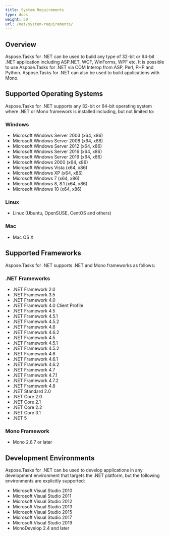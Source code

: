 ```yaml
---
title: System Requirements
type: docs
weight: 50
url: /net/system-requirements/
---
```


## **Overview**
Aspose.Tasks for .NET can be used to build any type of 32-bit or 64-bit .NET application including ASP.NET, WCF, WinForms, WPF etc. It is possible to use Aspose.Tasks for .NET via COM Interop from ASP, Perl, PHP and Python. Aspose.Tasks for .NET can also be used to build applications with Mono.
## **Supported Operating Systems**
Aspose.Tasks for .NET supports any 32-bit or 64-bit operating system where .NET or Mono framework is installed including, but not limited to:
### **Windows**
- Microsoft Windows Server 2003 (x64, x86)
- Microsoft Windows Server 2008 (x64, x86)
- Microsoft Windows Server 2012 (x64, x86)
- Microsoft Windows Server 2016 (x64, x86)
- Microsoft Windows Server 2019 (x64, x86)
- Microsoft Windows 2000 (x64, x86)
- Microsoft Windows Vista (x64, x86)
- Microsoft Windows XP (x64, x86)
- Microsoft Windows 7 (x64, x86)
- Microsoft Windows 8, 8.1 (x64, x86)
- Microsoft Windows 10 (x64, x86)
### **Linux**
- Linux (Ubuntu, OpenSUSE, CentOS and others)
### **Mac**
- Mac OS X
## **Supported Frameworks**
Aspose.Tasks for .NET supports .NET and Mono frameworks as follows:
### **.NET Frameworks**
- .NET Framework 2.0
- .NET Framework 3.5
- .NET Framework 4.0
- .NET Framework 4.0 Client Profile
- .NET Framework 4.5
- .NET Framework 4.5.1
- .NET Framework 4.5.2
- .NET Framework 4.6
- .NET Framework 4.6.2
- .NET Framework 4.5
- .NET Framework 4.5.1
- .NET Framework 4.5.2
- .NET Framework 4.6
- .NET Framework 4.6.1
- .NET Framework 4.6.2
- .NET Framework 4.7
- .NET Framework 4.7.1
- .NET Framework 4.7.2
- .NET Framework 4.8
- .NET Standard 2.0 
- .NET Core 2.0
- .NET Core 2.1
- .NET Core 2.2
- .NET Core 3.1
- .NET 5
### **Mono Framework**
- Mono 2.6.7 or later
## **Development Environments**
Aspose.Tasks for .NET can be used to develop applications in any development environment that targets the .NET platform, but the following environments are explicitly supported:

- Microsoft Visual Studio 2010
- Microsoft Visual Studio 2011
- Microsoft Visual Studio 2012
- Microsoft Visual Studio 2013
- Microsoft Visual Studio 2015
- Microsoft Visual Studio 2017
- Microsoft Visual Studio 2019
- MonoDevelop 2.4 and later
